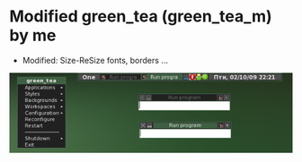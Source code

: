 # Modified green_tea (green_tea_m) by me

* Modified: Size-ReSize fonts, borders ...

![](https://raw.githubusercontent.com/slacknk/themes/master/fluxbox/green_tea_m/Modified_green_tea_by_n_k_man.png)

